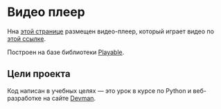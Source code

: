 # Видео плеер

Нна [этой странице](https://petrovskydv.github.io/video_player/) размещен видео-плеер, который играет видео по [этой ссылке](https://dvmn.org/media/filer_public/78/db/78db3456-3fd3-4504-9ed9-d2d1fd843c0b/highest_peak.mp4).

Построен на базе библиотеки [Playable](https://wix.github.io/playable/).

## Цели проекта

Код написан в учебных целях — это урок в курсе по Python и веб-разработке на сайте [Devman](https://dvmn.org).